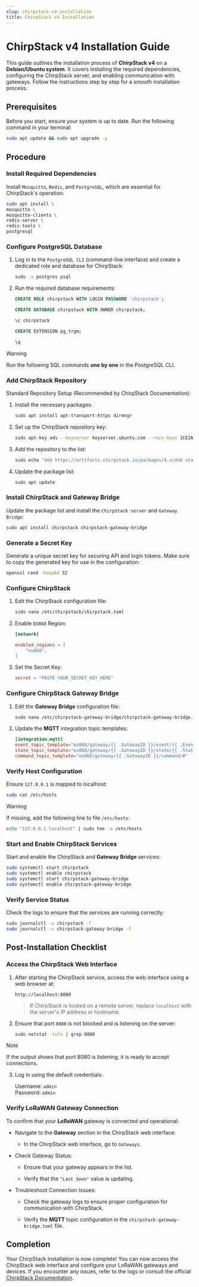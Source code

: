 ```yaml
---
slug: chirpstack-v4-installation
title: ChirpStack v4 Installation
---
```


# ChirpStack v4 Installation Guide

This guide outlines the installation process of **ChirpStack v4** on a **Debian/Ubuntu system**. It covers installing the required dependencies, configuring the ChirpStack server, and enabling communication with gateways. Follow the instructions step by step for a smooth installation process.

## Prerequisites

Before you start, ensure your system is up to date. Run the following command in your terminal:

```bash
sudo apt update && sudo apt upgrade -y
```

## Procedure

### Install Required Dependencies

Install `Mosquitto`, `Redis`, and `PostgreSQL`, which are essential for ChirpStack's operation:

```bash
sudo apt install \
mosquitto \
mosquitto-clients \
redis-server \
redis-tools \
postgresql
```

### Configure PostgreSQL Database

1. Log in to the `PostgreSQL CLI` (command-line interface) and create a dedicated role and database for ChirpStack:

   ```bash
   sudo -u postgres psql
   ```

2. Run the required database requirements:

   ```sql
   CREATE ROLE chirpstack WITH LOGIN PASSWORD 'chirpstack';

   CREATE DATABASE chirpstack WITH OWNER chirpstack;

   \c chirpstack

   CREATE EXTENSION pg_trgm;

   \q
   ```

> [!WARNING]
> Run the following SQL commands **one by one** in the PostgreSQL CLI.

### Add ChirpStack Repository

Standard Repository Setup (Recommended by ChirpStack Documentation):

1. Install the necessary packages:

   ```bash
   sudo apt install apt-transport-https dirmngr
   ```

2. Set up the ChirpStack repository key:

   ```bash
   sudo apt-key adv --keyserver keyserver.ubuntu.com --recv-keys 1CE2AFD36DBCCA00
   ```

3. Add the repository to the list:

   ```bash
   sudo echo "deb https://artifacts.chirpstack.io/packages/4.x/deb stable main" | sudo tee /etc/apt/sources.list.d/chirpstack.list
   ```

4. Update the package list:

   ```bash
   sudo apt update
   ```

### Install ChirpStack and Gateway Bridge

Update the package list and install the `ChirpStack server` and `Gateway Bridge`:

```bash
sudo apt install chirpstack chirpstack-gateway-bridge
```

### Generate a Secret Key

Generate a unique secret key for securing API and login tokens. Make sure to copy the generated key for use in the configuration:

```bash
openssl rand -base64 32
```

### Configure ChirpStack

1. Edit the ChirpStack configuration file:

   ```bash
   sudo nano /etc/chirpstack/chirpstack.toml
   ```

2. Enable `EU868` Region:

   ```toml
   [network]

   enabled_regions = [
       "eu868",
   ]
   ```

3. Set the Secret Key:

   ```toml
   secret = "PASTE_YOUR_SECRET_KEY_HERE"
   ```

### Configure ChirpStack Gateway Bridge

1. Edit the **Gateway Bridge** configuration file:

   ```bash
   sudo nano /etc/chirpstack-gateway-bridge/chirpstack-gateway-bridge.toml
   ```

2. Update the **MQTT** integration topic templates:

   ```toml
   [integration.mqtt]
   event_topic_template="eu868/gateway/{{ .GatewayID }}/event/{{ .EventType }}"
   state_topic_template="eu868/gateway/{{ .GatewayID }}/state/{{ .StateType }}"
   command_topic_template="eu868/gateway/{{ .GatewayID }}/command/#"
   ```

### Verify Host Configuration

Ensure `127.0.0.1` is mapped to localhost:

```bash
sudo cat /etc/hosts
```

> [!WARNING]
> If missing, add the following line to file `/etc/hosts`:

```bash
echo "127.0.0.1 localhost" | sudo tee -a /etc/hosts
```

### Start and Enable ChirpStack Services

Start and enable the ChirpStack and **Gateway Bridge** services:

```bash
sudo systemctl start chirpstack
sudo systemctl enable chirpstack
sudo systemctl start chirpstack-gateway-bridge
sudo systemctl enable chirpstack-gateway-bridge
```

### Verify Service Status

Check the logs to ensure that the services are running correctly:

```bash
sudo journalctl -u chirpstack -f
sudo journalctl -u chirpstack-gateway-bridge -f
```

## Post-Installation Checklist

### Access the ChirpStack Web Interface

1. After starting the ChirpStack service, access the web interface using a web browser at:

   ```arduino
   http://localhost:8080
   ```

   > If ChirpStack is hosted on a remote server, replace `localhost` with the server's IP address or hostname.

2. Ensure that port `8080` is not blocked and is listening on the server:

   ```bash
   sudo netstat -tuln | grep 8080
   ```

> [!NOTE]
> If the output shows that port 8080 is listening, it is ready to accept connections.

3. Log in using the default credentials:

   Username: `admin` \
   Password: `admin`

### Verify LoRaWAN Gateway Connection

To confirm that your **LoRaWAN** gateway is connected and operational:

- Navigate to the **Gateway** section in the ChirpStack web interface:

  - In the ChirpStack web interface, go to `Gateways`.

- Check Gateway Status:

  - Ensure that your gateway appears in the list.

  - Verify that the `"Last Seen"` value is updating.

- Troubleshoot Connection Issues:

  - Check the gateway logs to ensure proper configuration for communication with ChirpStack.

  - Verify the **MQTT** topic configuration in the `chirpstack-gateway-bridge.toml` file.

## Completion

Your ChirpStack installation is now complete! You can now access the ChirpStack web interface and configure your LoRaWAN gateways and devices. If you encounter any issues, refer to the logs or consult the official [ChirpStack Documentation](https://www.chirpstack.io/docs/index.html).

